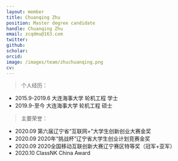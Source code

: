 ```yaml
---
layout: member
title: Chuanqing Zhu
position: Master degree candidate
handle: Chuanqing Zhu
email: zcqdmu@163.com
twitter: 
github: 
scholar:
orcid: 
image: /images/team/zhuchuanqing.png
cv: 
---
```


> 个人经历：

- 2015.9-2019.6 大连海事大学 轮机工程 学士
- 2019.9-至今 大连海事大学 轮机工程 硕士       

> 主要荣誉：

- 2020.09  第六届辽宁省“互联网+”大学生创新创业大赛金奖
- 2020.09  2020年“挑战杯”辽宁省大学生创业计划竞赛金奖 
- 2020.09  2020全国移动互联创新大赛辽宁赛区特等奖（冠军+亚军）
- 2020.10  ClassNK China Award

